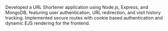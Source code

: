Developed a URL Shortener application using Node.js, Express, and MongoDB, featuring user
authentication, URL redirection, and visit history tracking. Implemented secure routes with cookie based authentication and dynamic EJS rendering for the frontend.
